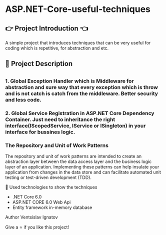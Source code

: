 # ASP.NET-Core-useful-techniques
## 👉 Project Introduction 👈
A simple project that introduces techniques that can be very useful for coding which is repetitive, for abstraction and etc.

## 📝 Project Description
###### 
### 1. Global Exception Handler which is Middleware for abstraction and sure way that every exception which is throw and is not catch is catch from the middleware. Better security and less code.
### 2. Global Service Registration in ASP.NET Core Dependency Container. Just need to inheritance the right interface(IScopedService, IService or ISingleton) in your interface for bussines logic.
### The Repository and Unit of Work Patterns
The repository and unit of work patterns are intended to create an abstraction layer between the data access layer and the business logic layer of an application. Implementing these patterns can help insulate your application from changes in the data store and can facilitate automated unit testing or test-driven development (TDD).

🔨 Used technologies to show the techniques
* .NET Core 6.0
* ASP.NET CORE 6.0 Web Api
* Entity framework in-memory database

Author
Ventsislav Ignatov

Give a ⭐ if you like this project!

